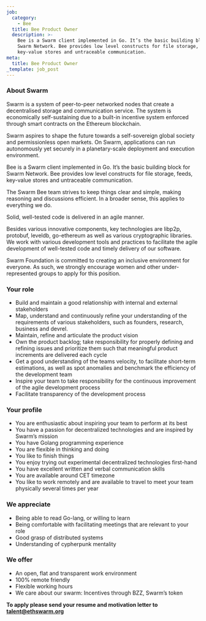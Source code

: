 ```yaml
---
job:
  category:
    - Bee
  title: Bee Product Owner
  description: >-
    Bee is a Swarm client implemented in Go. It’s the basic building block for
    Swarm Network. Bee provides low level constructs for file storage, feeds,
    key-value stores and untraceable communication.
meta:
  title: Bee Product Owner
_template: job_post
---
```


### **About Swarm**

Swarm is a system of peer-to-peer networked nodes that create a decentralised storage and communication service. The system is economically self-sustaining due to a built-in incentive system enforced through smart contracts on the Ethereum blockchain.

Swarm aspires to shape the future towards a self-sovereign global society and permissionless open markets. On Swarm, applications can run autonomously yet securely in a planetary-scale deployment and execution environment.

Bee is a Swarm client implemented in Go. It’s the basic building block for Swarm Network. Bee provides low level constructs for file storage, feeds, key-value stores and untraceable communication.

The Swarm Bee team strives to keep things clear and simple, making reasoning and discussions efficient. In a broader sense, this applies to everything we do.

Solid, well-tested code is delivered in an agile manner.

Besides various innovative components, key technologies are libp2p, protobuf, leveldb, go-ethereum as well as various cryptographic libraries. We work with various development tools and practices to facilitate the agile development of well-tested code and timely delivery of our software.

Swarm Foundation is committed to creating an inclusive environment for everyone. As such, we strongly encourage women and other under-represented groups to apply for this position.

### **Your role**

* Build and maintain a good relationship with internal and external stakeholders
* Map, understand and continuously refine your understanding of the requirements of various stakeholders, such as founders, research, business and devrel.
* Maintain, refine and articulate the product vision
* Own the product backlog; take responsibility for properly defining and refining issues and prioritize them such that meaningful product increments are delivered each cycle
* Get a good understanding of the teams velocity, to facilitate short-term estimations, as well as spot anomalies and benchmark the efficiency of the development team
* Inspire your team to take responsibility for the continuous improvement of the agile development process
* Facilitate transparency of the development process

### **Your profile**

* You are enthusiastic about inspiring your team to perform at its best
* You have a passion for decentralized technologies and are inspired by Swarm’s mission
* You have Golang programming experience
* You are flexible in thinking and doing
* You like to finish things
* You enjoy trying out experimental decentralized technologies first-hand
* You have excellent written and verbal communication skills
* You are available around CET timezone
* You like to work remotely and are available to travel to meet your team physically several times per year

### **We appreciate**

* Being able to read Go-lang, or willing to learn
* Being comfortable with facilitating meetings that are relevant to your role
* Good grasp of distributed systems
* Understanding of cypherpunk mentality

### **We offer**

* An open, flat and transparent work environment
* 100% remote friendly
* Flexible working hours
* We care about our swarm: Incentives through BZZ, Swarm’s token

**To apply please send your resume and motivation letter to** [**talent@ethswarm.org**](talent@ethswarm.org)
